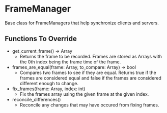 # FrameManager
Base class for FrameManagers that help synchronize clients and servers.

## Functions To Override
- get_current_frame() -> Array
    - Returns the frame to be recorded. Frames are stored as Arrays with the 0th index being the frame time of the frame.
- frames_are_equal(frame: Array, to_compare: Array) -> bool
    - Compares two frames to see if they are equal. Returns true if the frames are considered equal and false if the frames are considered different enough to change.
- fix_frames(frame: Array, index: int)
    - Fix the frames array using the given frame at the given index.
- reconcile_differences()
    - Reconcile any changes that may have occured from fixing frames.
